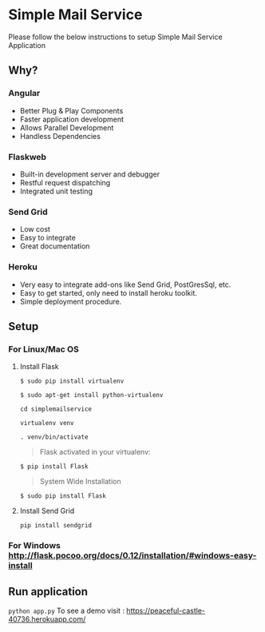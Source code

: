 # Simple Mail Service
Please follow the below instructions to setup Simple Mail Service Application

## Why?
   ### Angular
   - Better Plug & Play Components
   - Faster application development
   - Allows Parallel Development
   - Handless Dependencies
   ### Flaskweb
   - Built-in development server and debugger
   - Restful request dispatching
   - Integrated unit testing
   ### Send Grid
   - Low cost
   - Easy to integrate
   - Great documentation
   ### Heroku
   - Very easy to integrate add-ons like Send Grid, PostGresSql, etc.
   - Easy to get started, only need to install heroku toolkit.
   - Simple deployment procedure. 
## Setup 
### For Linux/Mac OS 
   1. Install Flask 
      ```   
      $ sudo pip install virtualenv
      ```
      ```
      $ sudo apt-get install python-virtualenv
      ```
      ```
      cd simplemailservice
      ```
      ```
      virtualenv venv
      ```
      ```
      . venv/bin/activate
      ```
      > Flask activated in your virtualenv:
      ```
      $ pip install Flask
      ```
      > System Wide Installation
      ```
      $ sudo pip install Flask
      ```
   2. Install Send Grid
      ```
      pip install sendgrid
      ```
### For Windows http://flask.pocoo.org/docs/0.12/installation/#windows-easy-install
## Run application
   `python app.py`
To see a demo visit : https://peaceful-castle-40736.herokuapp.com/
